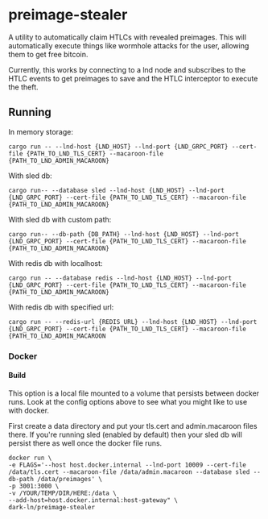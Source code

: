 # preimage-stealer

A utility to automatically claim HTLCs with revealed preimages.
This will automatically execute things like wormhole attacks for the user, allowing them to get free bitcoin.

Currently, this works by connecting to a lnd node and subscribes to the HTLC events to get preimages to save and the
HTLC interceptor to execute the theft.

## Running

In memory storage:

```
cargo run -- --lnd-host {LND_HOST} --lnd-port {LND_GRPC_PORT} --cert-file {PATH_TO_LND_TLS_CERT} --macaroon-file {PATH_TO_LND_ADMIN_MACAROON}
```

With sled db:
```
cargo run-- --database sled --lnd-host {LND_HOST} --lnd-port {LND_GRPC_PORT} --cert-file {PATH_TO_LND_TLS_CERT} --macaroon-file {PATH_TO_LND_ADMIN_MACAROON}
```

With sled db with custom path:
```
cargo run-- --db-path {DB_PATH} --lnd-host {LND_HOST} --lnd-port {LND_GRPC_PORT} --cert-file {PATH_TO_LND_TLS_CERT} --macaroon-file {PATH_TO_LND_ADMIN_MACAROON}
```

With redis db with localhost:
```
cargo run -- --database redis --lnd-host {LND_HOST} --lnd-port {LND_GRPC_PORT} --cert-file {PATH_TO_LND_TLS_CERT} --macaroon-file {PATH_TO_LND_ADMIN_MACAROON}
```

With redis db with specified url:
```
cargo run -- --redis-url {REDIS_URL} --lnd-host {LND_HOST} --lnd-port {LND_GRPC_PORT} --cert-file {PATH_TO_LND_TLS_CERT} --macaroon-file {PATH_TO_LND_ADMIN_MACAROON
```

### Docker

#### Build

This option is a local file mounted to a volume that persists between docker runs. Look at the config options above to see what you might like to use with docker.

First create a data directory and put your tls.cert and admin.macaroon files there. If you're running sled (enabled by default) then your sled db will persist there as well once the docker file runs.

```
docker run \
-e FLAGS='--host host.docker.internal --lnd-port 10009 --cert-file /data/tls.cert --macaroon-file /data/admin.macaroon --database sled --db-path /data/preimages' \
-p 3001:3000 \
-v /YOUR/TEMP/DIR/HERE:/data \
--add-host=host.docker.internal:host-gateway" \
dark-ln/preimage-stealer
```
